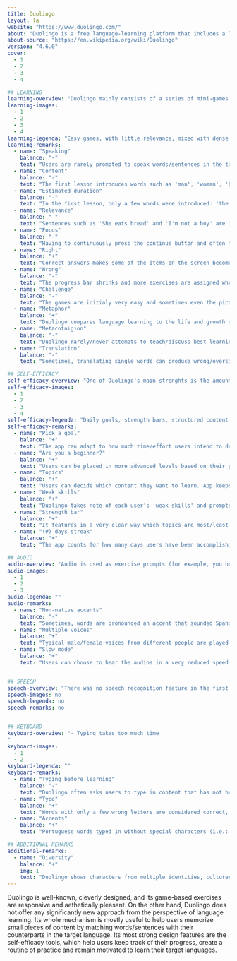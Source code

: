 ```yaml
---
title: Duolingo
layout: la
website: "https://www.duolingo.com/"
about: "Duolingo is a free language-learning platform that includes a language-learning website and app, as well as a digital language proficiency assessment exam. Duolingo is ad-free and offers all its language courses free of charge. As of February 2016, the language-learning website and app offer 54 different language courses across 23 languages; with 28 additional courses in development. The app is available on iOS, Android and Windows 8 and 10 platforms with over 120 million registered users across the world."
about-source: "https://en.wikipedia.org/wiki/Duolingo"
version: "4.6.0"
cover:
  - 1
  - 2
  - 3
  - 4

## LEARNING 
learning-overview: "Duolingo mainly consists of a series of mini-games that introduce single words or sentences as the user progresses. It is highly anchored in the right/wrong binary, that is: users advance within the course as far as their answers are correct. Mostly, all new content is introduced through translations, therefore choosing the right answer means finding the accurate translation. As a result, users will become highly trained at associating words in their target languages with words in their native ones, which is not the same as becomeing fluent speakers in their target languages."
learning-images:
  - 1
  - 2
  - 3
  - 4
learning-legenda: "Easy games, with little relevance, mixed with dense, short grammar explanations"
learning-remarks:
  - name: "Speaking"
    balance: "-"
    text: "Users are rarely prompted to speak words/sentences in the target language."
  - name: "Content"
    balance: "-"
    text: "The first lesson introduces words such as 'man', 'woman', 'bread', and 'apple'. The course is structured in different topics, which are either vocabulary-related ('animals, 'fooda') or grammar-related ('plurals', 'tu / você'). 'Phrases' is one of these topics, meaning that most times, new content is introduced on a single-word base."
  - name: "Estimated duration"
    balance: "-"
    text: "In the first lesson, only a few words were introduced: 'the', 'a', 'boy/girl', 'man/woman', 'eat', 'drink', 'water'). Acquiring fluency at this rate would probably take up to years."
  - name: "Relevance"
    balance: "-"
    text: "Sentences such as 'She eats bread' and 'I'm not a boy' are introduced in the first lesson, even though they are not nearly as relevant as self-introductory sentences, for example, such as 'My name is____' or 'I am from ____'."
  - name: "Focus"
    balance: "-"
    text: "Having to continuously press the continue button and often type in words can be distracting."
  - name: "Right"
    balance: "+"
    text: "Correct answers makes some of the items on the screen become green while sound is played."
  - name: "Wrong"
    balance: "-"
    text: "The progress bar shrinks and more exercises are assigned when users give 'wrong' answers."
  - name: "Challenge"
    balance: "-"
    text: "The games are initialy very easy and sometimes even the pictures give away the answers."
  - name: "Metaphor"
    balance: "+"
    text: "Duolingo compares language learning to the life and growth of a living animal."
  - name: "Metacotnigion"
    balance: "-"
    text: "Duolingo rarely/never attempts to teach/discuss best learning practices/strategies."
  - name: "Translation"
    balance: "-"
    text: "Sometimes, translating single words can produce wrong/oversimplified associations. For example:  verbs in different English conjugations ('eat/eats') are not always equivalent to their Portuguese counterparts ('como/come')."

## SELF-EFFICACY
self-efficacy-overview: "One of Duolingo's main strenghts is the amount of design features created to keep the language learning process happening. A variety of tools help users create and maintain their habits and, therefore improve their self-efficacy skills."
self-efficacy-images:
  - 1
  - 2
  - 3
  - 4
self-efficacy-legenda: "Daily goals, strength bars, structured content and day streaks."
self-efficacy-remarks:
  - name: "Pick a goal"
    balance: "+"
    text: "The app can adapt to how much time/effort users intend to devote to learn a language."
  - name: "Are you a beginner?"
    balance: "+"
    text: "Users can be placed in more advanced levels based on their prior knowledge."
  - name: "Topics"
    balance: "+"
    text: "Users can decide which content they want to learn. App keeps control of options and needs."
  - name: "Weak skills"
    balance: "+"
    text: "Duolingo takes note of each user's 'weak skills' and prompts them to practice those skills."
  - name: "Strength bar"
    balance: "+"
    text: "It features in a very clear way which topics are most/least strong in the user's memory."
  - name: "(#) days streak"
    balance: "+"
    text: "The app counts for how many days users have been accomplishing their daily goals."

## AUDIO
audio-overview: "Audio is used as exercise prompts (for example, you hear a voice saying 'Hello' and you have to match its Portuguese translation, 'Olá'). Also, when you select an answer, the app speaks the word you chose. That being said, none of the observed exercises were particularly or exclusively designed to build the users' listening or pronunciation skills."
audio-images:
  - 1
  - 2
  - 3
audio-legenda: ""
audio-remarks:
  - name: "Non-native accents"
    balance: "-"
    text: "Sometimes, words are pronounced an accent that sounded Spanish."
  - name: "Multiple voices"
    balance: "+"
    text: "Typical male/female voices from different people are played throughout the course."
  - name: "Slow mode"
    balance: "+"
    text: "Users can choose to hear the audios in a very reduced speed by hitting the turtle icon."


## SPEECH
speech-overview: "There was no speech recognition feature in the first lessons of the Portuguese course."
speech-images: no
speech-legenda: no
speech-remarks: no


## KEYBOARD
keyboard-overview: "- Typing takes too much time
"
keyboard-images:
  - 1
  - 2
keyboard-legenda: ""
keyboard-remarks:
  - name: "Typing before learning"
    balance: "-"
    text: "Duolingo often asks users to type in content that has not been introduced."
  - name: "Typo"
    balance: "+"
    text: "Words with only a few wrong letters are considered correct, and the typo is identified."
  - name: "Accents"
    balance: "+"
    text: "Portuguese words typed in without special characters (i.e.: 'é') are considered typos."

## ADDITIONAL REMARKS
additional-remarks:
  - name: "Diversity"
    balance: "+"
    img: 1
    text: "Duolingo shows characters from multiple identities, cultures, and ethnicities speaking the user's target language. In this example, it is fascinating that there is a Muslim character represented on Duolingo's Portuguese course, despite the fact that the Muslim population in Brazil is very reduced. By doing that, Duolingo not only shows respect for minorities, but also contributes with the fight against the stereotypification of the Brazilian population."
---
```

Duolingo is well-known, cleverly designed, and its game-based exercises are responsive and aethetically pleasant. On the other hand, Duolingo does not offer any significantly new approach from the perspective of language learning. Its whole mechanism is mostly useful to help users memorize small pieces of content by matching words/sentences with their counterparts in the target language. Its most strong design features are the self-efficacy tools, which help users keep track of their progress, create a routine of practice and remain motivated to learn their target languages.